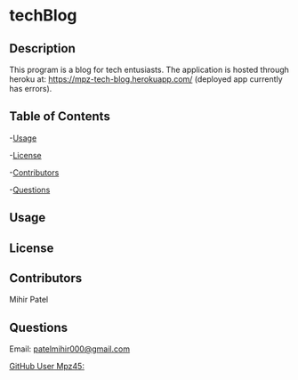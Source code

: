 # techBlog
  ## Description
  This program is a blog for tech entusiasts. The application is hosted through heroku at: https://mpz-tech-blog.herokuapp.com/ (deployed app currently has errors).
   ## Table of Contents
-[Usage](#usage)

-[License](#license)

-[Contributors](#contributors)

-[Questions](#questions)
   ## Usage

   ## License 
   
   
   
   ## Contributors 
   Mihir Patel
   ## Questions 
   Email: patelmihir000@gmail.com

   [GitHub User Mpz45:](https://github.com/Mpz45/techBlog)